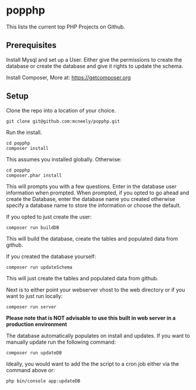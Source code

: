 popphp
======

This lists the current top PHP Projects on Github.

Prerequisites
-------------
Install Mysql and set up a User. Either give the permissions to create the database or create the database and give it rights to update the schema.

Install Composer, More at: https://getcomposer.org

Setup
-----
Clone the repo into a location of your choice.
```
git clone git@github.com:mcneely/popphp.git
```

Run the install.
```
cd popphp
composer install
```

This assumes you installed globally. Otherwise:
```
cd popphp
composer.phar install
```

This will prompts you with a few questions. Enter in the database user information when prompted.
When prompted, if you opted to go ahead and create the Database, enter the database name you created otherwise specify a database name to store the information or choose the default.

If you opted to just create the user:
```
composer run buildDB
```
This will build the database, create the tables and populated data from github.

If you created the database yourself:
```
composer run updateSchema
```
This will just create the tables and populated data from github.

Next is to either point your webserver vhost to the web directory or if you want to just run locally:
```
composer run server
```
**Please note that is NOT advisable to use this built in web server in a production environment**

The database automatically populates on install and updates. If you want to manually update run the following command:
```
composer run updateDB
```

Ideally, you would want to add the the script to a cron job either via the command above or:
```
php bin/console app:updateDB
```